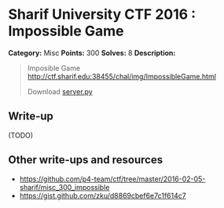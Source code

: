 # Sharif University CTF 2016 : Impossible Game

**Category:** Misc
**Points:** 300
**Solves:** 8
**Description:**

> Imposible Game <http://ctf.sharif.edu:38455/chal/img/ImpossibleGame.html>
> 
> Download [server.py](./server.py)


## Write-up

(TODO)

## Other write-ups and resources

* <https://github.com/p4-team/ctf/tree/master/2016-02-05-sharif/misc_300_impossible>
* <https://gist.github.com/zku/d8869cbef6e7c1f614c7>
